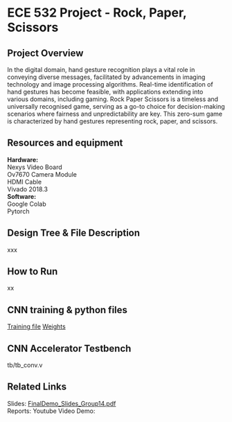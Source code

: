 # ECE 532 Project - Rock, Paper, Scissors 
## Project Overview
In the digital domain, hand gesture recognition plays a vital role in conveying diverse messages, facilitated by advancements in imaging technology and image processing algorithms. Real-time identification of hand gestures has become feasible, with applications extending into various domains, including gaming. Rock Paper Scissors is a timeless and universally recognised game, serving as a go-to choice for decision-making scenarios where fairness and unpredictability are key. This zero-sum game is characterized by hand gestures representing rock, paper, and scissors. 
## Resources and equipment
**Hardware:**<br>
Nexys Video Board <br>
Ov7670 Camera Module <br>
HDMI Cable <br>
Vivado 2018.3 <br>
**Software:**<br>
Google Colab <br>
Pytorch <br>

## Design Tree & File Description
xxx
## How to Run
xx
## CNN training & python files
[Training file](cnnTraining/rps_v4_pytorch.ipynb)
[Weights](cnnTraining/weights)
## CNN Accelerator Testbench
tb/tb_conv.v

## Related Links
Slides: [FinalDemo_Slides_Group14.pdf](Documents/FinalDemo_Slides_Group14.pdf) <br>
Reports:
Youtube Video Demo:

 
